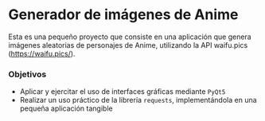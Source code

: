 # Generador de imágenes de Anime

Esta es una pequeño proyecto que consiste en una aplicación que genera imágenes aleatorias de personajes de Anime, utilizando la API waifu.pics (https://waifu.pics/).

### Objetivos

- Aplicar y ejercitar el uso de interfaces gráficas mediante ```PyQt5```
- Realizar un uso práctico de la librería ```requests```, implementándola en una pequeña aplicación tangible


